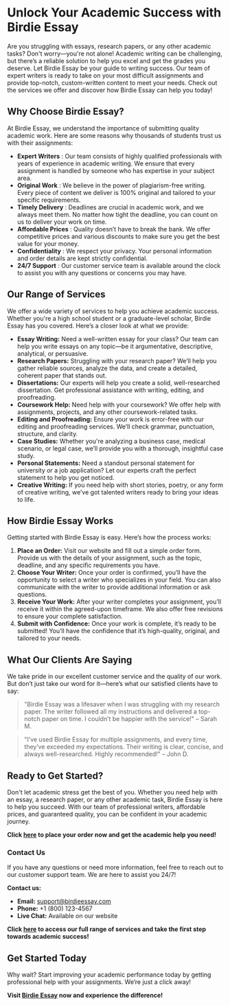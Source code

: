 # Unlock Your Academic Success with Birdie Essay

Are you struggling with essays, research papers, or any other academic tasks? Don't worry—you're not alone! Academic writing can be challenging, but there’s a reliable solution to help you excel and get the grades you deserve. Let Birdie Essay be your guide to writing success. Our team of expert writers is ready to take on your most difficult assignments and provide top-notch, custom-written content to meet your needs. Check out the services we offer and discover how Birdie Essay can help you today!

## Why Choose Birdie Essay?

At Birdie Essay, we understand the importance of submitting quality academic work. Here are some reasons why thousands of students trust us with their assignments:

- **Expert Writers** : Our team consists of highly qualified professionals with years of experience in academic writing. We ensure that every assignment is handled by someone who has expertise in your subject area.
- **Original Work** : We believe in the power of plagiarism-free writing. Every piece of content we deliver is 100% original and tailored to your specific requirements.
- **Timely Delivery** : Deadlines are crucial in academic work, and we always meet them. No matter how tight the deadline, you can count on us to deliver your work on time.
- **Affordable Prices** : Quality doesn’t have to break the bank. We offer competitive prices and various discounts to make sure you get the best value for your money.
- **Confidentiality** : We respect your privacy. Your personal information and order details are kept strictly confidential.
- **24/7 Support** : Our customer service team is available around the clock to assist you with any questions or concerns you may have.

## Our Range of Services

We offer a wide variety of services to help you achieve academic success. Whether you're a high school student or a graduate-level scholar, Birdie Essay has you covered. Here’s a closer look at what we provide:

- **Essay Writing:** Need a well-written essay for your class? Our team can help you write essays on any topic—be it argumentative, descriptive, analytical, or persuasive.
- **Research Papers:** Struggling with your research paper? We’ll help you gather reliable sources, analyze the data, and create a detailed, coherent paper that stands out.
- **Dissertations:** Our experts will help you create a solid, well-researched dissertation. Get professional assistance with writing, editing, and proofreading.
- **Coursework Help:** Need help with your coursework? We offer help with assignments, projects, and any other coursework-related tasks.
- **Editing and Proofreading:** Ensure your work is error-free with our editing and proofreading services. We’ll check grammar, punctuation, structure, and clarity.
- **Case Studies:** Whether you're analyzing a business case, medical scenario, or legal case, we’ll provide you with a thorough, insightful case study.
- **Personal Statements:** Need a standout personal statement for university or a job application? Let our experts craft the perfect statement to help you get noticed.
- **Creative Writing:** If you need help with short stories, poetry, or any form of creative writing, we’ve got talented writers ready to bring your ideas to life.

## How Birdie Essay Works

Getting started with Birdie Essay is easy. Here’s how the process works:

1. **Place an Order:** Visit our website and fill out a simple order form. Provide us with the details of your assignment, such as the topic, deadline, and any specific requirements you have.
2. **Choose Your Writer:** Once your order is confirmed, you’ll have the opportunity to select a writer who specializes in your field. You can also communicate with the writer to provide additional information or ask questions.
3. **Receive Your Work:** After your writer completes your assignment, you’ll receive it within the agreed-upon timeframe. We also offer free revisions to ensure your complete satisfaction.
4. **Submit with Confidence:** Once your work is complete, it’s ready to be submitted! You’ll have the confidence that it’s high-quality, original, and tailored to your needs.

## What Our Clients Are Saying

We take pride in our excellent customer service and the quality of our work. But don’t just take our word for it—here’s what our satisfied clients have to say:

> "Birdie Essay was a lifesaver when I was struggling with my research paper. The writer followed all my instructions and delivered a top-notch paper on time. I couldn’t be happier with the service!" – Sarah M.

> "I’ve used Birdie Essay for multiple assignments, and every time, they’ve exceeded my expectations. Their writing is clear, concise, and always well-researched. Highly recommended!" – John D.

## Ready to Get Started?

Don't let academic stress get the best of you. Whether you need help with an essay, a research paper, or any other academic task, Birdie Essay is here to help you succeed. With our team of professional writers, affordable prices, and guaranteed quality, you can be confident in your academic journey.

**Click [here](https://tinyurl.com/topessay?keyword=birdie+essay) to place your order now and get the academic help you need!**

### Contact Us

If you have any questions or need more information, feel free to reach out to our customer support team. We are here to assist you 24/7!

**Contact us:**

- **Email:** [support@birdieessay.com](mailto:support@birdieessay.com)
- **Phone:** +1 (800) 123-4567
- **Live Chat:** Available on our website

**Click [here](https://tinyurl.com/topessay?keyword=birdie+essay) to access our full range of services and take the first step towards academic success!**

## Get Started Today

Why wait? Start improving your academic performance today by getting professional help with your assignments. We’re just a click away!

**Visit [Birdie Essay](https://tinyurl.com/topessay?keyword=birdie+essay) now and experience the difference!**
